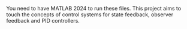 You need to have MATLAB 2024 to run these files.
This project aims to touch the concepts of control systems for state feedback, observer feedback and PID controllers.
